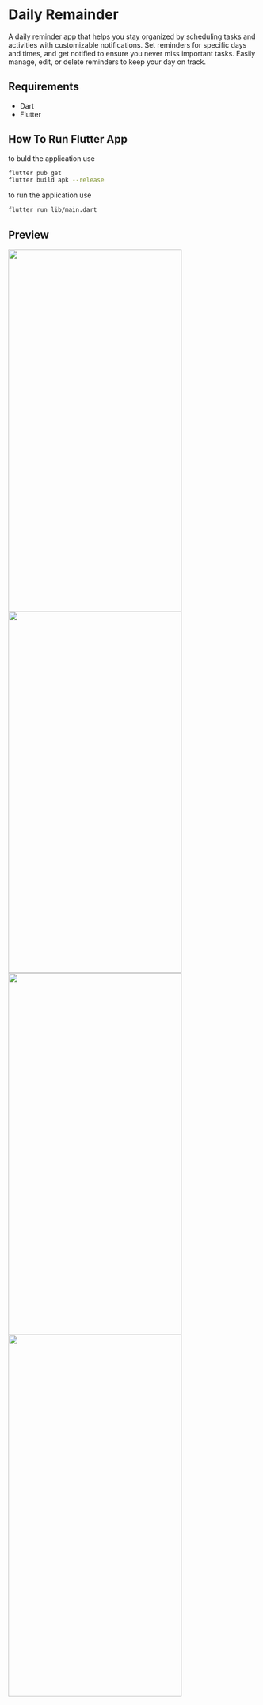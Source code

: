 # Daily Remainder
A daily reminder app that helps you stay organized by scheduling tasks and activities with customizable notifications. Set reminders for specific days and times, and get notified to ensure you never miss important tasks. Easily manage, edit, or delete reminders to keep your day on track.

## Requirements
* Dart
* Flutter

## How To Run Flutter App
to buld the application use
```bash
flutter pub get
flutter build apk --release
```

to run the application use
```bash
flutter run lib/main.dart
```

## Preview

<img src="https://github.com/user-attachments/assets/37b41c8d-c7c9-4aba-8c83-359bdd14f6d3" width="350" height="730">
<img src="https://github.com/user-attachments/assets/84d7f161-6b17-444d-9eab-487f1ffeba82" width="350" height="730">
<img src="https://github.com/user-attachments/assets/9321e774-87e9-45c9-89c8-80d061580455" width="350" height="730">
<img src="https://github.com/user-attachments/assets/fc2053b0-11ef-478c-b939-f9d5ea1df8d5" width="350" height="730">


